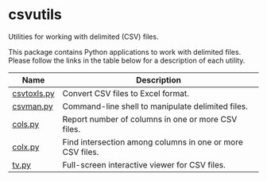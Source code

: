# csvutils
Utilities for working with delimited (CSV) files.

This package contains Python applications to work with delimited files. Please
follow the links in the table below for a description of each utility.

Name                       | Description
---------------------------|--------------
[csvtoxls.py](doc/csvtoxls.md) | Convert CSV files to Excel format.
[csvman.py](doc/csvman.md)     | Command-line shell to manipulate delimited files.
[cols.py](doc/cols.md)         | Report number of columns in one or more CSV files.
[colx.py](doc/colx.md)         | Find intersection among columns in one or more CSV files.
[tv.py](doc/tv.md)             | Full-screen interactive viewer for CSV files.

